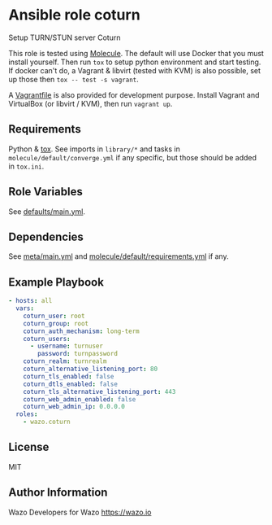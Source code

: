 # Ansible role coturn

Setup TURN/STUN server Coturn

This role is tested using [Molecule](https://molecule.readthedocs.io/). The default will use Docker that you must install yourself. Then run `tox` to setup python environment and start testing. If docker can't do, a Vagrant & libvirt (tested with KVM) is also possible, set up those then `tox -- test -s vagrant`.

A [Vagrantfile](https://www.vagrantup.com/) is also provided for development purpose. Install Vagrant and VirtualBox (or libvirt / KVM), then run `vagrant up`.

## Requirements

Python & [tox](https://tox.readthedocs.io). See imports in `library/*` and tasks in `molecule/default/converge.yml` if any specific, but those should be added in `tox.ini`.

## Role Variables

See [defaults/main.yml](defaults/main.yml).

## Dependencies

See [meta/main.yml](meta/main.yml) and [molecule/default/requirements.yml](molecule/default/requirements.yml) if any.

## Example Playbook

```yaml
- hosts: all
  vars:
    coturn_user: root
    coturn_group: root
    coturn_auth_mechanism: long-term
    coturn_users:
      - username: turnuser
        password: turnpassword
    coturn_realm: turnrealm
    coturn_alternative_listening_port: 80
    coturn_tls_enabled: false
    coturn_dtls_enabled: false
    coturn_tls_alternative_listening_port: 443
    coturn_web_admin_enabled: false
    coturn_web_admin_ip: 0.0.0.0
  roles:
    - wazo.coturn
```

## License

MIT

## Author Information

Wazo Developers for Wazo https://wazo.io
